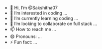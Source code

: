 - 👋 Hi, I’m @Sakshitha07
- 👀 I’m interested in coding ...
- 🌱 I’m currently learning coding ...
- 💞️ I’m looking to collaborate on full stack ...
- 📫 How to reach me ...
- 😄 Pronouns: ...
- ⚡ Fun fact: ...

<!---
Sakshitha07/Sakshitha07 is a ✨ special ✨ repository because its `README.md` (this file) appears on your GitHub profile.
You can click the Preview link to take a look at your changes.
--->
